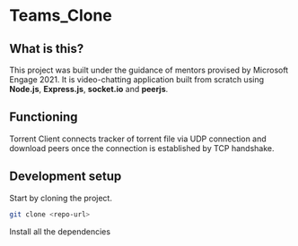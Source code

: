 # Teams_Clone

## What is this?
This project was built under the guidance of mentors provised by Microsoft Engage 2021. It is video-chatting application built from scratch using **Node.js**, **Express.js**, **socket.io** and **peerjs**.

## Functioning 
Torrent Client connects tracker of torrent file via UDP connection and download peers once the connection is established by TCP handshake.

## Development setup

Start by cloning the project.

```sh
git clone <repo-url>
```

Install all the dependencies
